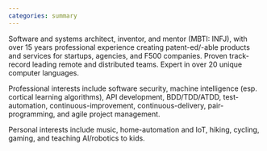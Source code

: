 ```yaml
---
categories: summary
---
```


Software and systems architect, inventor, and mentor (MBTI: INFJ),
with over 15 years professional experience creating patent-ed/-able
products and services for startups, agencies, and F500 companies.
Proven track-record leading remote and distributed teams.
Expert in over 20 unique computer languages.

Professional interests include software security, machine intelligence
(esp. cortical learning algorithms), API development, BDD/TDD/ATDD,
test-automation, continuous-improvement, continuous-delivery, pair-programming,
and agile project management.

Personal interests include music, home-automation and IoT, hiking, cycling,
gaming, and teaching AI/robotics to kids.
